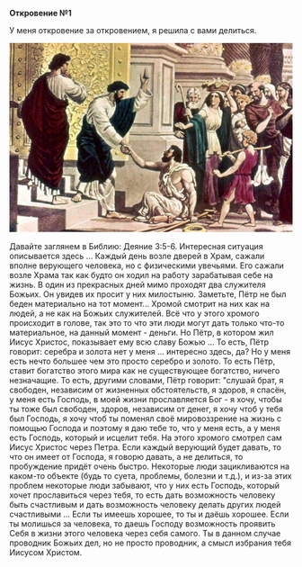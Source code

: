 **Откровение №1**

У меня откровение за откровением, я решила с вами делиться.


![_](Act_3_5.jpg)


Давайте заглянем в Библию: Деяние 3:5-6. Интересная ситуация описывается здесь ... Каждый день возле дверей в Храм, сажали вполне верующего человека, но с физическими увечьями. Его сажали возле Храма так как будто он ходил на работу зарабатывая себе на жизнь. В один из прекрасных дней мимо проходят два служителя Божьих. Он увидев их просит у них милостыню. Заметьте, Пётр не был беден материально на тот момент... Хромой смотрит на них как на людей, а не как на Божьих служителей. Всё что у этого хромого происходит в голове, так это то что эти люди могут дать только что-то материальное, на данный момент - деньги. Но Пётр, в котором жил Иисус Христос, показывает ему всю славу Божью ... То есть, Пётр говорит: серебра и золота нет у меня ... интересно здесь, да? Но у меня есть нечто большее чем это просто серебро и золото. То есть Пётр, ставит богатство этого мира как не существующее богатство, ничего незначащие. То есть, другими словами, Пётр говорит: "слушай брат, я свободен, независим от жизненных обстоятельств, я здоров, я спасён, у меня есть Господь, в моей жизни прославляется Бог - я хочу, чтобы ты тоже был свободен, здоров, независим от денег, я хочу чтоб у тебя был Господь, я хочу чтоб ты поменял своё мировоззрение на жизнь с помощью Господа и поэтому я даю тебе то, что у меня есть, а у меня есть Господь, который и исцелит тебя. На этого хромого смотрел сам Иисус Христос через Петра. 
Если каждый верующий будет давать, то что он имеет от Господа, я говорю давать, а не делиться, то пробуждение придёт очень быстро. 
Некоторые люди зацикливаются на каком-то объекте (будь то суета, проблемы, болезни и т.д.), и из-за этих проблем некоторые люди забывают, что у них есть Господь, который хочет прославиться через тебя, то есть дать возможность человеку быть счастливым и дать возможность человеку делать других людей счастливыми ... Если ты имеешь хорошее, то ты и даёшь хорошее. Если ты молишься за человека, то даешь Господу возможность проявить Себя в жизни этого человека через себя самого. Ты в данном случае проводник Божьих дел, но не просто проводник, а смысл избрания тебя Иисусом Христом.


[def]: Act_3_5.jpg